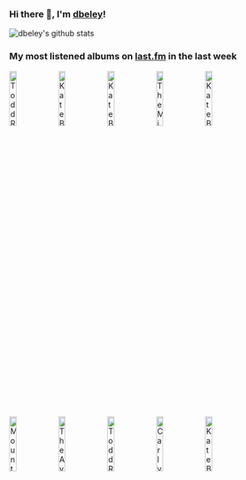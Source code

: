 ### Hi there 👋, I'm [dbeley](https://dbeley.ovh/en)!

![dbeley's github stats](https://github-readme-stats.vercel.app/api?username=dbeley)

### My most listened albums on [last.fm](https://www.last.fm/user/d_beley) in the last week

[<img src='https://lastfm.freetls.fastly.net/i/u/300x300/eab32231d01bacaa753dc49fe8c6d9bc.jpg' width='16%' height='16%' alt='Todd Rundgren - Something/Anything?'>](https://www.last.fm/music/todd%2brundgren/something%252fanything%253f)&nbsp;
[<img src='https://lastfm.freetls.fastly.net/i/u/300x300/391be121643ab50801b7955b0ac5b50c.png' width='16%' height='16%' alt='Kate Bush - Hounds of Love'>](https://www.last.fm/music/kate%2bbush/hounds%2bof%2blove)&nbsp;
[<img src='https://lastfm.freetls.fastly.net/i/u/300x300/bdcb38afa602c94070e6a89b016fa94b.jpg' width='16%' height='16%' alt='Kate Bush - The Dreaming'>](https://www.last.fm/music/kate%2bbush/the%2bdreaming)&nbsp;
[<img src='https://lastfm.freetls.fastly.net/i/u/300x300/a3fca5b320f347e7a5e1d7b4d95ddebf.jpg' width='16%' height='16%' alt='The Microphones - The Glow, Part 2'>](https://www.last.fm/music/the%2bmicrophones/the%2bglow%252c%2bpart%2b2)&nbsp;
[<img src='https://lastfm.freetls.fastly.net/i/u/300x300/23e1f8cfc63dc7c2a564223bb3d8b28b.png' width='16%' height='16%' alt='Kate Bush - The Kick Inside'>](https://www.last.fm/music/kate%2bbush/the%2bkick%2binside)&nbsp;
<br>
[<img src='https://lastfm.freetls.fastly.net/i/u/300x300/48a13b8689d67f28d21902b79dd10c31.jpg' width='16%' height='16%' alt='Mount Eerie - Dawn'>](https://www.last.fm/music/mount%2beerie/dawn)&nbsp;
[<img src='https://lastfm.freetls.fastly.net/i/u/300x300/44210253d8fd4a539cc2b97e512dffd9.png' width='16%' height='16%' alt='The Avalanches - Since I Left You'>](https://www.last.fm/music/the%2bavalanches/since%2bi%2bleft%2byou)&nbsp;
[<img src='https://lastfm.freetls.fastly.net/i/u/300x300/58a0b35dae94252478938e42d6afbc94.jpg' width='16%' height='16%' alt='Todd Rundgren - A Wizard, A True Star'>](https://www.last.fm/music/todd%2brundgren/a%2bwizard%252c%2ba%2btrue%2bstar)&nbsp;
[<img src='https://lastfm.freetls.fastly.net/i/u/300x300/1607b2f1222a809005b321429154e5ec.jpg' width='16%' height='16%' alt='Carly Rae Jepsen - E•MO•TION'>](https://www.last.fm/music/carly%2brae%2bjepsen/e%25e2%2580%25a2mo%25e2%2580%25a2tion)&nbsp;
[<img src='https://lastfm.freetls.fastly.net/i/u/300x300/c859c67599902e8a38ff2fb1247ebe63.png' width='16%' height='16%' alt='Kate Bush - Never for Ever'>](https://www.last.fm/music/kate%2bbush/never%2bfor%2bever)&nbsp;
<br>
